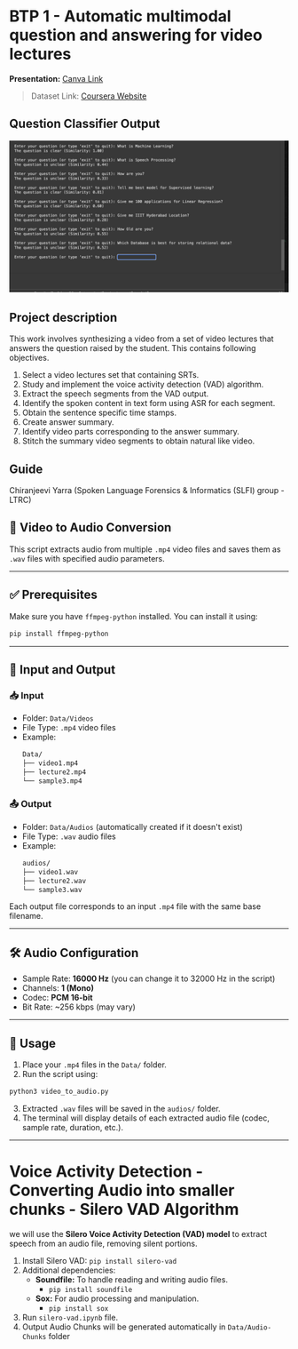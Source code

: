 # BTP 1 - Automatic multimodal question and answering for video lectures

**Presentation:** [Canva Link](https://www.canva.com/design/DAGhsnSEdRo/IxsYfXwTJMAf6B7icCmBbQ/view?utm_content=DAGhsnSEdRo&utm_campaign=designshare&utm_medium=link2&utm_source=uniquelinks&utlId=hb2715aa87e)

> Dataset Link: [Coursera Website](https://www.coursera.org/learn/introduction-to-machine-learning-supervised-learning/home/week/1)

## Question Classifier Output
![Classify Question Image](Classify-Question.png)

## Project description
This work involves synthesizing a video from a set of video lectures that answers the question raised by the student. This contains following objectives.
1. Select a video lectures set that containing SRTs.
2. Study and implement the voice activity detection (VAD) algorithm.
3. Extract the speech segments from the VAD output.
4. Identify the spoken content in text form using ASR for each segment.
5. Obtain the sentence specific time stamps.
6. Create answer summary.
7. Identify video parts corresponding to the answer summary.
8. Stitch the summary video segments to obtain natural like video.

## Guide
Chiranjeevi Yarra (Spoken Language Forensics & Informatics (SLFI) group - LTRC)

## 🎵 Video to Audio Conversion

This script extracts audio from multiple `.mp4` video files and saves them as `.wav` files with specified audio parameters.

---

## ✅ Prerequisites

Make sure you have `ffmpeg-python` installed. You can install it using:

```bash
pip install ffmpeg-python
```

---

## 📂 Input and Output

### 📥 Input
- Folder: `Data/Videos`
- File Type: `.mp4` video files
- Example:
  ```
  Data/
  ├── video1.mp4
  ├── lecture2.mp4
  └── sample3.mp4
  ```

### 📤 Output
- Folder: `Data/Audios` (automatically created if it doesn't exist)
- File Type: `.wav` audio files
- Example:
  ```
  audios/
  ├── video1.wav
  ├── lecture2.wav
  └── sample3.wav
  ```

Each output file corresponds to an input `.mp4` file with the same base filename.

---

## 🛠️ Audio Configuration

- Sample Rate: **16000 Hz** (you can change it to 32000 Hz in the script)
- Channels: **1 (Mono)**
- Codec: **PCM 16-bit**
- Bit Rate: ~256 kbps (may vary)

---

## 🚀 Usage

1. Place your `.mp4` files in the `Data/` folder.
2. Run the script using:

```bash
python3 video_to_audio.py
```

3. Extracted `.wav` files will be saved in the `audios/` folder.
4. The terminal will display details of each extracted audio file (codec, sample rate, duration, etc.).

---


# Voice Activity Detection - Converting Audio into smaller chunks - Silero VAD Algorithm
we will use the **Silero Voice Activity Detection (VAD) model** to extract speech from an audio file, removing silent portions.

1. Install Silero VAD:
    `pip install silero-vad`
2. Additional dependencies:
    * **Soundfile:** To handle reading and writing audio files.
        * `pip install soundfile`
    * **Sox:** For audio processing and manipulation.
        * `pip install sox`
3. Run `silero-vad.ipynb` file.
4. Output Audio Chunks will be generated automatically in `Data/Audio-Chunks` folder
